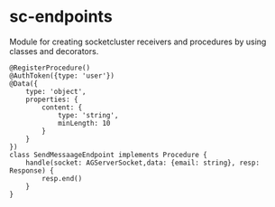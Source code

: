 # sc-endpoints
Module for creating socketcluster receivers and procedures by using classes and decorators.

```
@RegisterProcedure()
@AuthToken({type: 'user'})
@Data({
    type: 'object',
    properties: {
        content: {
            type: 'string',
            minLength: 10
        }
    }
})
class SendMessaageEndpoint implements Procedure {
    handle(socket: AGServerSocket,data: {email: string}, resp: Response) {
        resp.end()
    }
}
```